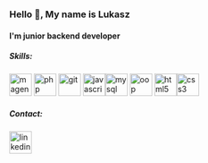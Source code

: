 ### Hello 👋, My name is Lukasz
#### I'm junior backend developer 
##### Skills:
 [<img src='https://styles.redditmedia.com/t5_2us8j/styles/communityIcon_bgagzkc7bfh61.png?width=256&s=02d869cec97c2f4d756c42e108574a7f118e5257' alt='magento2' height='40'>](https://business.adobe.com/products/magento/magento-commerce.html//) [<img src='https://upload.wikimedia.org/wikipedia/commons/thumb/2/27/PHP-logo.svg/2560px-PHP-logo.svg.png' alt='php' height='40'>](https://www.php.net/)   [<img src='https://git-scm.com/images/logos/downloads/Git-Icon-1788C.png' alt='git' height='40'>](https://git-scm.com/)  [<img src='https://upload.wikimedia.org/wikipedia/commons/thumb/9/99/Unofficial_JavaScript_logo_2.svg/480px-Unofficial_JavaScript_logo_2.svg.png' alt='javascript' height='40'>](https://www.w3schools.com/whatis/whatis_js.asp)[<img src='https://cdn.liveagent.com/app/uploads/2020/11/MySQL-Logo.png' alt='mysql' height='40'>](https://www.mysql.com/)  [<img src='https://i.pinimg.com/originals/45/03/98/450398f4ff10d0253602b6a6d99419ed.png' alt='oop' height='40'>](https://en.wikipedia.org/wiki/Object-oriented_programming)  [<img src='https://upload.wikimedia.org/wikipedia/commons/thumb/6/61/HTML5_logo_and_wordmark.svg/768px-HTML5_logo_and_wordmark.svg.png' alt='html5' height='40'>](https://en.wikipedia.org/wiki/HTML5)[<img src='https://upload.wikimedia.org/wikipedia/commons/thumb/d/d5/CSS3_logo_and_wordmark.svg/1200px-CSS3_logo_and_wordmark.svg.png' alt='css3' height='40'>](https://en.wikipedia.org/wiki/CSS#CSS_3) 




##### Contact:
[<img src='https://upload.wikimedia.org/wikipedia/commons/thumb/f/f8/LinkedIn_icon_circle.svg/2048px-LinkedIn_icon_circle.svg.png' alt='linkedin' height='40' color='blue'>](https://www.linkedin.com/in/https://www.linkedin.com/in/%C5%82ukasz-miczek-0776861a8//)  

